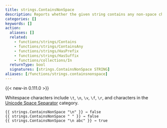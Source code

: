 ```yaml
---
title: strings.ContainsNonSpace
description: Reports whether the given string contains any non-space characters as defined by Unicode.
categories: []
keywords: []
action:
  aliases: []
  related:
    - functions/strings/Contains
    - functions/strings/ContainsAny
    - functions/strings/HasPrefix
    - functions/strings/HasSuffix
    - functions/collections/In
  returnType: bool
  signatures: [strings.ContainsNonSpace STRING]
aliases: [/functions/strings.containsnonspace]
---
```


{{< new-in 0.111.0 >}}

Whitespace characters include `\t`, `\n`, `\v`, `\f`, `\r`, and characters in the [Unicode Space Separator] category.

[Unicode Space Separator]: https://www.compart.com/en/unicode/category/Zs

```go-html-template
{{ strings.ContainsNonSpace "\n" }} → false
{{ strings.ContainsNonSpace " " }} → false
{{ strings.ContainsNonSpace "\n abc" }} → true
```
